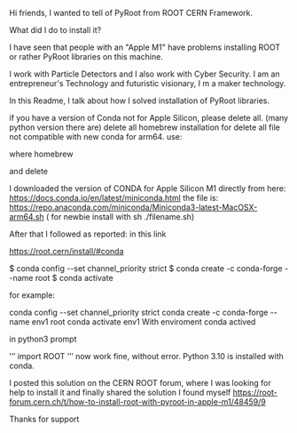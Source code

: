 Hi friends, I wanted to tell of PyRoot from ROOT CERN Framework.

What did I do to install it?

I have seen that people with an "Apple M1" have problems installing ROOT or rather PyRoot libraries on this machine.

I work with Particle Detectors and I also work with Cyber Security.
I am an entrepreneur's Technology and futuristic visionary, I m a maker technology.

In this Readme, I talk about how I solved installation of PyRoot libraries.



if you have a version of Conda not for Apple Silicon, please delete all.
(many python version there are)
delete all homebrew installation for delete all file not compatible with new conda for arm64.
use:

where homebrew

and delete

I downloaded the version of CONDA for Apple Silicon M1 directly from here:
https://docs.conda.io/en/latest/miniconda.html 
the file is:
https://repo.anaconda.com/miniconda/Miniconda3-latest-MacOSX-arm64.sh
( for newbie install with sh ./filename.sh)

After that I followed as reported:
in this link

https://root.cern/install/#conda


$ conda config --set channel_priority strict 
$ conda create -c conda-forge --name <my-environment> root 
$ conda activate <my-environment>
  
for example:
  
conda config --set channel_priority strict 
conda create -c conda-forge --name env1 root 
conda activate env1
With enviroment conda actived

in python3 prompt

’’’
import ROOT
’’’
now work fine, without error.
Python 3.10 is installed with conda.

I posted this solution on the CERN ROOT forum, where I was looking for help to install it and finally shared the solution I found myself
https://root-forum.cern.ch/t/how-to-install-root-with-pyroot-in-apple-m1/48459/9

Thanks for support
